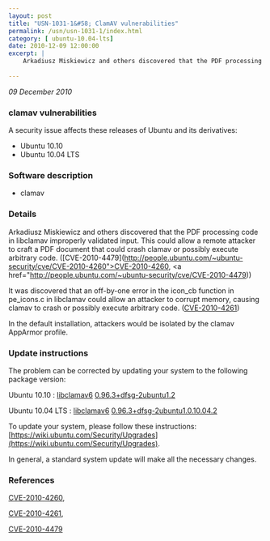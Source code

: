 ```yaml
---
layout: post
title: "USN-1031-1&#58; ClamAV vulnerabilities"
permalink: /usn/usn-1031-1/index.html
category: [ ubuntu-10.04-lts]
date: 2010-12-09 12:00:00
excerpt: |
    Arkadiusz Miskiewicz and others discovered that the PDF processing code in libclamav improperly validated input. This could allow a remote attacker to craft a PDF document that could crash clamav or possibly execute arbitrary code. ([CVE-2010-4479](http://people.ubuntu.com/~ubuntu-security/cve/CVE-2010-4260">CVE-2010-4260</a>, <a href="http://people.ubuntu.com/~ubuntu-security/cve/CVE-2010-4479))
    
--- 
```

 
 

*09 December 2010*

### clamav vulnerabilities

A security issue affects these releases of Ubuntu and its derivatives:

* Ubuntu 10.10
* Ubuntu 10.04 LTS

### Software description

* clamav 

### Details

Arkadiusz Miskiewicz and others discovered that the PDF processing code in libclamav improperly validated input. This could allow a remote attacker to craft a PDF document that could crash clamav or possibly execute arbitrary code. ([CVE-2010-4479](http://people.ubuntu.com/~ubuntu-security/cve/CVE-2010-4260">CVE-2010-4260</a>, <a href="http://people.ubuntu.com/~ubuntu-security/cve/CVE-2010-4479))

It was discovered that an off-by-one error in the icon_cb function in pe_icons.c in libclamav could allow an attacker to corrupt memory, causing clamav to crash or possibly execute arbitrary code. ([CVE-2010-4261](http://people.ubuntu.com/~ubuntu-security/cve/CVE-2010-4261))

In the default installation, attackers would be isolated by the clamav AppArmor profile. 

### Update instructions

The problem can be corrected by updating your system to the following package version:

Ubuntu 10.10
 : [libclamav6](https://launchpad.net/ubuntu/+source/clamav) <span> [0.96.3+dfsg-2ubuntu1.2](https://launchpad.net/ubuntu/+source/clamav/0.96.3+dfsg-2ubuntu1.2) </span> 

Ubuntu 10.04 LTS
 : [libclamav6](https://launchpad.net/ubuntu/+source/clamav) <span> [0.96.3+dfsg-2ubuntu1.0.10.04.2](https://launchpad.net/ubuntu/+source/clamav/0.96.3+dfsg-2ubuntu1.0.10.04.2) </span> 

To update your system, please follow these instructions: [https://wiki.ubuntu.com/Security/Upgrades](https://wiki.ubuntu.com/Security/Upgrades).

In general, a standard system update will make all the necessary changes. 

### References

 
 [CVE-2010-4260](http://people.ubuntu.com/~ubuntu-security/cve/CVE-2010-4260), 

 [CVE-2010-4261](http://people.ubuntu.com/~ubuntu-security/cve/CVE-2010-4261), 

 [CVE-2010-4479](http://people.ubuntu.com/~ubuntu-security/cve/CVE-2010-4479)
 

